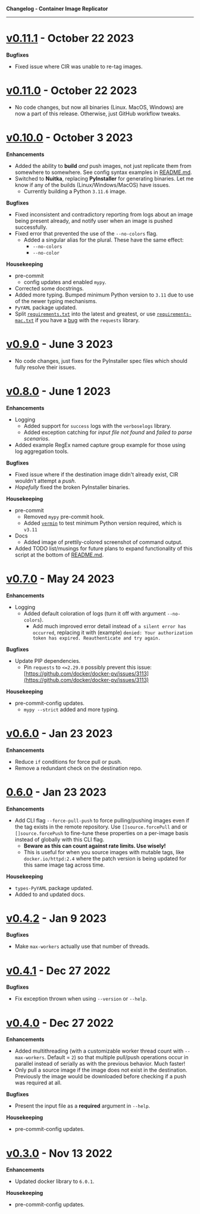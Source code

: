 **Changelog - Container Image Replicator**

---

# [v0.11.1](https://github.com/DaemonDude23/container-image-replicator/releases/tag/v0.11.1) - October 22 2023

**Bugfixes**

- Fixed issue where CIR was unable to re-tag images.

# [v0.11.0](https://github.com/DaemonDude23/container-image-replicator/releases/tag/v0.11.0) - October 22 2023

- No code changes, but now all binaries (Linux. MacOS, Windows) are now a part of this release. Otherwise, just GitHub workflow tweaks.

# [v0.10.0](https://github.com/DaemonDude23/container-image-replicator/releases/tag/v0.10.0) - October 3 2023

**Enhancements**

- Added the ability to **build** _and_ push images, not just replicate them from somewhere to somewhere. See config syntax examples in [README.md](README.md).
- Switched to **Nuitka**, replacing **PyInstaller** for generating binaries. Let me know if any of the builds (Linux/Windows/MacOS) have issues.
  - Currently building a Python `3.11.6` image.

**Bugfixes**

- Fixed inconsistent and contradictory reporting from logs about an image being present already, and notify user when an image is pushed successfully.
- Fixed error that prevented the use of the `--no-colors` flag.
  - Added a singular alias for the plural. These have the same effect:
    - `--no-colors`
    - `--no-color`

**Housekeeping**

- pre-commit
  - config updates and enabled `mypy`.
- Corrected some docstrings.
- Added more typing. Bumped minimum Python version to `3.11` due to use of the newer typing mechanisms.
- `PyYAML` package updated.
- Split [`requirements.txt`](src/requirements.txt) into the latest and greatest, or use [`requirements-mac.txt`](src/requirements-mac.txt) if you have a [bug](https://github.com/docker/docker-py/issues/3113) with the `requests` library.

# [v0.9.0](https://github.com/DaemonDude23/container-image-replicator/releases/tag/v0.9.0) - June 3 2023

- No code changes, just fixes for the PyInstaller spec files which should fully resolve their issues.

# [v0.8.0](https://github.com/DaemonDude23/container-image-replicator/releases/tag/v0.8.0) - June 1 2023

**Enhancements**

- Logging
  - Added support for `success` logs with the `verboselogs` library.
  - Added exception catching for _input file not found_ and _failed to parse scenarios_.
- Added example RegEx named capture group example for those using log aggregation tools.

**Bugfixes**

- Fixed issue where if the destination image didn't already exist, CIR wouldn't attempt a _push_.
- _Hopefully_ fixed the broken PyInstaller binaries.

**Housekeeping**

- pre-commit
  - Removed `mypy` pre-commit hook.
  - Added [`vermin`](https://github.com/netromdk/vermin) to test minimum Python version required, which is `v3.11`
- Docs
  - Added image of prettily-colored screenshot of command output.
- Added TODO list/musings for future plans to expand functionality of this script at the bottom of [README.md](README.md).

# [v0.7.0](https://github.com/DaemonDude23/container-image-replicator/releases/tag/v0.7.0) - May 24 2023

**Enhancements**

- Logging
  - Added default coloration of logs (turn it off with argument `--no-colors`).
    - Add much improved error detail instead of `a silent error has occurred`, replacing it with (example) `denied: Your authorization token has expired. Reauthenticate and try again.`

**Bugfixes**

- Update PIP dependencies.
  - Pin `requests` to `<=2.29.0` possibly prevent this issue: [https://github.com/docker/docker-py/issues/3113](https://github.com/docker/docker-py/issues/3113)

**Housekeeping**

- pre-commit-config updates.
  - `mypy --strict` added and more typing.

# [v0.6.0](https://github.com/DaemonDude23/container-image-replicator/releases/tag/v0.6.0) - Jan 23 2023

**Enhancements**

- Reduce `if` conditions for force pull or push.
- Remove a redundant check on the destination repo.

# [0.6.0](https://github.com/DaemonDude23/container-image-replicator/releases/tag/b0.6.0) - Jan 23 2023

**Enhancements**

- Add CLI flag `--force-pull-push` to force pulling/pushing images even if the tag exists in the remote repository. Use `[]source.forcePull` and or `[]source.forcePush` to fine-tune these properties on a per-image basis instead of globally with this CLI flag.
  - **Beware as this can count against rate limits. Use wisely!**
  - This is useful for when you source images with mutable tags, like `docker.io/httpd:2.4` where the patch version is being updated for this same image tag across time.

**Housekeeping**

- `types-PyYAML` package updated.
- Added to and updated docs.

# [v0.4.2](https://github.com/DaemonDude23/container-image-replicator/releases/tag/v0.4.2) - Jan 9 2023

**Bugfixes**

- Make `max-workers` actually use that number of threads.

# [v0.4.1](https://github.com/DaemonDude23/container-image-replicator/releases/tag/v0.4.1) - Dec 27 2022

**Bugfixes**

- Fix exception thrown when using `--version` or `--help`.

# [v0.4.0](https://github.com/DaemonDude23/container-image-replicator/releases/tag/v0.4.0) - Dec 27 2022

**Enhancements**

- Added multithreading (with a customizable worker thread count with `--max-workers`. Default = `2`) so that multiple pull/push operations occur in parallel instead of serially as with the previous behavior. Much faster!
- Only pull a source image if the image does not exist in the destination. Previously the image would be downloaded before checking if a push was required at all.

**Bugfixes**

- Present the input file as a **required** argument in `--help`.

**Housekeeping**

- pre-commit-config updates.

# [v0.3.0](https://github.com/DaemonDude23/container-image-replicator/releases/tag/v0.3.0) - Nov 13 2022

**Enhancements**

- Updated docker library to `6.0.1`.

**Housekeeping**

- pre-commit-config updates.
